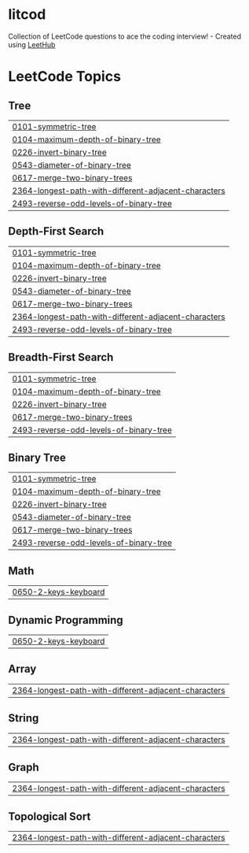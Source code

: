 # litcod
Collection of LeetCode questions to ace the coding interview! - Created using [LeetHub](https://github.com/QasimWani/LeetHub)

<!---LeetCode Topics Start-->
# LeetCode Topics
## Tree
|  |
| ------- |
| [0101-symmetric-tree](https://github.com/utsxvrai/litcod/tree/master/0101-symmetric-tree) |
| [0104-maximum-depth-of-binary-tree](https://github.com/utsxvrai/litcod/tree/master/0104-maximum-depth-of-binary-tree) |
| [0226-invert-binary-tree](https://github.com/utsxvrai/litcod/tree/master/0226-invert-binary-tree) |
| [0543-diameter-of-binary-tree](https://github.com/utsxvrai/litcod/tree/master/0543-diameter-of-binary-tree) |
| [0617-merge-two-binary-trees](https://github.com/utsxvrai/litcod/tree/master/0617-merge-two-binary-trees) |
| [2364-longest-path-with-different-adjacent-characters](https://github.com/utsxvrai/litcod/tree/master/2364-longest-path-with-different-adjacent-characters) |
| [2493-reverse-odd-levels-of-binary-tree](https://github.com/utsxvrai/litcod/tree/master/2493-reverse-odd-levels-of-binary-tree) |
## Depth-First Search
|  |
| ------- |
| [0101-symmetric-tree](https://github.com/utsxvrai/litcod/tree/master/0101-symmetric-tree) |
| [0104-maximum-depth-of-binary-tree](https://github.com/utsxvrai/litcod/tree/master/0104-maximum-depth-of-binary-tree) |
| [0226-invert-binary-tree](https://github.com/utsxvrai/litcod/tree/master/0226-invert-binary-tree) |
| [0543-diameter-of-binary-tree](https://github.com/utsxvrai/litcod/tree/master/0543-diameter-of-binary-tree) |
| [0617-merge-two-binary-trees](https://github.com/utsxvrai/litcod/tree/master/0617-merge-two-binary-trees) |
| [2364-longest-path-with-different-adjacent-characters](https://github.com/utsxvrai/litcod/tree/master/2364-longest-path-with-different-adjacent-characters) |
| [2493-reverse-odd-levels-of-binary-tree](https://github.com/utsxvrai/litcod/tree/master/2493-reverse-odd-levels-of-binary-tree) |
## Breadth-First Search
|  |
| ------- |
| [0101-symmetric-tree](https://github.com/utsxvrai/litcod/tree/master/0101-symmetric-tree) |
| [0104-maximum-depth-of-binary-tree](https://github.com/utsxvrai/litcod/tree/master/0104-maximum-depth-of-binary-tree) |
| [0226-invert-binary-tree](https://github.com/utsxvrai/litcod/tree/master/0226-invert-binary-tree) |
| [0617-merge-two-binary-trees](https://github.com/utsxvrai/litcod/tree/master/0617-merge-two-binary-trees) |
| [2493-reverse-odd-levels-of-binary-tree](https://github.com/utsxvrai/litcod/tree/master/2493-reverse-odd-levels-of-binary-tree) |
## Binary Tree
|  |
| ------- |
| [0101-symmetric-tree](https://github.com/utsxvrai/litcod/tree/master/0101-symmetric-tree) |
| [0104-maximum-depth-of-binary-tree](https://github.com/utsxvrai/litcod/tree/master/0104-maximum-depth-of-binary-tree) |
| [0226-invert-binary-tree](https://github.com/utsxvrai/litcod/tree/master/0226-invert-binary-tree) |
| [0543-diameter-of-binary-tree](https://github.com/utsxvrai/litcod/tree/master/0543-diameter-of-binary-tree) |
| [0617-merge-two-binary-trees](https://github.com/utsxvrai/litcod/tree/master/0617-merge-two-binary-trees) |
| [2493-reverse-odd-levels-of-binary-tree](https://github.com/utsxvrai/litcod/tree/master/2493-reverse-odd-levels-of-binary-tree) |
## Math
|  |
| ------- |
| [0650-2-keys-keyboard](https://github.com/utsxvrai/litcod/tree/master/0650-2-keys-keyboard) |
## Dynamic Programming
|  |
| ------- |
| [0650-2-keys-keyboard](https://github.com/utsxvrai/litcod/tree/master/0650-2-keys-keyboard) |
## Array
|  |
| ------- |
| [2364-longest-path-with-different-adjacent-characters](https://github.com/utsxvrai/litcod/tree/master/2364-longest-path-with-different-adjacent-characters) |
## String
|  |
| ------- |
| [2364-longest-path-with-different-adjacent-characters](https://github.com/utsxvrai/litcod/tree/master/2364-longest-path-with-different-adjacent-characters) |
## Graph
|  |
| ------- |
| [2364-longest-path-with-different-adjacent-characters](https://github.com/utsxvrai/litcod/tree/master/2364-longest-path-with-different-adjacent-characters) |
## Topological Sort
|  |
| ------- |
| [2364-longest-path-with-different-adjacent-characters](https://github.com/utsxvrai/litcod/tree/master/2364-longest-path-with-different-adjacent-characters) |
<!---LeetCode Topics End-->